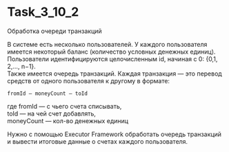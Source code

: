 # Task_3_10_2
Обработка очереди транзакций  

В системе есть несколько пользователей. У каждого пользователя имеется некоторый баланс (количество условных денежных единиц).  
Пользователи идентифицируются целочисленным id, начиная с 0: {0,1, 2,…, n−1}.  
Также имеется очередь транзакций.  Каждая транзакция — это перевод средств от одного пользователя к другому в формате:  
```
fromId — moneyCount — toId  
```
где fromId — с чьего счета списывать,  
toId — на чей счет добавлять,  
moneyCount — кол-во денежных единиц  

Нужно с помощью Executor Framework обработать очередь транзакций и вывести итоговые данные о счетах каждого пользователя.

